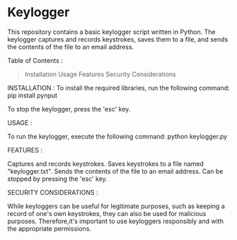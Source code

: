 # Keylogger

This repository contains a basic keylogger script written in Python. 
The keylogger captures and records keystrokes, saves them to a file, and sends the contents of the file to an email address.


Table of Contents : 

>Installation
>Usage
>Features
>Security Considerations


INSTALLATION :
To install the required libraries, run the following command:
pip install pynput

To stop the keylogger, press the 'esc' key.


USAGE :

To run the keylogger, execute the following command:
python keylogger.py


FEATURES :

Captures and records keystrokes.
Saves keystrokes to a file named "keylogger.txt".
Sends the contents of the file to an email address.
Can be stopped by pressing the 'esc' key.


SECURITY CONSIDERATIONS :

While keyloggers can be useful for legitimate purposes, such as keeping a record of one's own keystrokes, they can also be used for malicious purposes. 
Therefore,it's important to use keyloggers responsibly and with the appropriate permissions.



